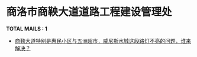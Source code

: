 # 商洛市商鞅大道道路工程建设管理处
__TOTAL MAILS : 1__
- [商鞅大道特别是惠民小区与五洲超市，威尼斯水城这段路灯不亮的问题，谁来解决？](../../categories/mails/3396.md)